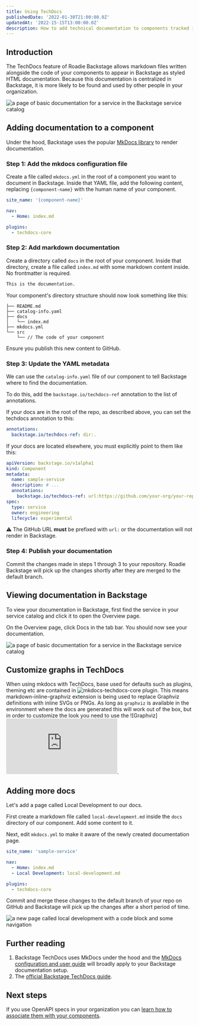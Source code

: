 ```yaml
---
title: Using TechDocs
publishedDate: '2022-01-30T21:00:00.0Z'
updatedAt: '2022-15-15T13:00:00.0Z'
description: How to add technical documentation to components tracked in Backstage.
---
```


## Introduction

The TechDocs feature of Roadie Backstage allows markdown files written alongside the code of your components to appear in Backstage as styled HTML documentation. Because this documentation is centralized in Backstage, it is more likely to be found and used by other people in your organization.

![a page of basic documentation for a service in the Backstage service catalog](./sample-service-docs-backstage.png)

## Adding documentation to a component

Under the hood, Backstage uses the popular [MkDocs library](https://www.mkdocs.org/) to render documentation.

### Step 1: Add the mkdocs configuration file

Create a file called `mkdocs.yml` in the root of a component you want to document in Backstage. Inside that YAML file, add the following content, replacing `{component-name}` with the human name of your component.

```yaml
site_name: '{component-name}'

nav:
  - Home: index.md

plugins:
  - techdocs-core
```

### Step 2: Add markdown documentation

Create a directory called `docs` in the root of your component. Inside that directory, create a file called `index.md` with some markdown content inside. No frontmatter is required.

```markdown
This is the documentation.
```

Your component's directory structure should now look something like this:

```
├── README.md
├── catalog-info.yaml
├── docs
│   └── index.md
├── mkdocs.yml
└── src
    └── // The code of your component
```

Ensure you publish this new content to GitHub.

### Step 3: Update the YAML metadata

We can use the `catalog-info.yaml` file of our component to tell Backstage where to find the documentation.

To do this, add the `backstage.io/techdocs-ref` annotation to the list of annotations. 

If your docs are in the root of the repo, as described above, you can set the techdocs annotation to this:

```yaml
annotations:
  backstage.io/techdocs-ref: dir:.
```

If your docs are located elsewhere, you must explicitly point to them like this:

```yaml
apiVersion: backstage.io/v1alpha1
kind: Component
metadata:
  name: sample-service
  description: # ...
  annotations:
    backstage.io/techdocs-ref: url:https://github.com/your-org/your-repo/tree/main
spec:
  type: service
  owner: engineering
  lifecycle: experimental
```

⚠️  The GitHub URL **must** be prefixed with `url:` or the documentation will not render in Backstage.

### Step 4: Publish your documentation

Commit the changes made in steps 1 through 3 to your repository. Roadie Backstage will pick up the changes shortly after they are merged to the default branch.

## Viewing documentation in Backstage

To view your documentation in Backstage, first find the service in your service catalog and click it to open the Overview page.

On the Overview page, click Docs in the tab bar. You should now see your documentation.

![a page of basic documentation for a service in the Backstage service catalog](./sample-service-docs-backstage.png)

## Customize graphs in TechDocs

When using mkdocs with TechDocs, base used for defaults such as plugins, theming etc are contained in ![mkdocs-techdocs-core](https://github.com/backstage/mkdocs-techdocs-core)
plugin. This means markdown-inline-graphviz extension is being used to replace Graphviz definitions with inline SVGs or PNGs. As long as `graphviz` is available in the environment
where the docs are generated this will work out of the box, but in order to customize the look you need to use the ![Graphviz]![attributes](https://graphviz.org/doc/info/attrs.html).


## Adding more docs

Let's add a page called Local Development to our docs.

First create a markdown file called `local-development.md` inside the `docs` directory of our component. Add some content to it.

Next, edit `mkdocs.yml` to make it aware of the newly created documentation page.

```yaml
site_name: 'sample-service'

nav:
  - Home: index.md
  - Local Development: local-development.md

plugins:
  - techdocs-core
```

Commit and merge these changes to the default branch of your repo on GitHub and Backstage will pick up the changes after a short period of time.

![a new page called local development with a code block and some navigation](./local-development-docs-backstage.png)

## Further reading

1. Backstage TechDocs uses MkDocs under the hood and the [MkDocs configuration and user guide](https://www.mkdocs.org/) will broadly apply to your Backstage documentation setup.
2. The [official Backstage TechDocs guide](https://backstage.io/docs/features/techdocs/techdocs-overview).

## Next steps

If you use OpenAPI specs in your organization you can [learn how to associate them with your components](/docs/getting-started/openapi-specs).
